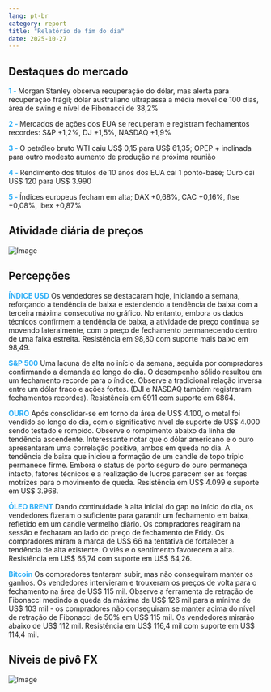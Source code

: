 ```yaml
---
lang: pt-br
category: report
title: "Relatório de fim do dia"
date: 2025-10-27
---
```



<h2>Destaques do mercado</h2>
<strong style="color: #2caef7;">1 - </strong> Morgan Stanley observa recuperação do dólar, mas alerta para recuperação frágil; dólar australiano ultrapassa a média móvel de 100 dias, área de swing e nível de Fibonacci de 38,2%


<strong style="color: #2caef7;">2 - </strong> Mercados de ações dos EUA se recuperam e registram fechamentos recordes: S&P +1,2%, DJ +1,5%, NASDAQ +1,9%

<strong style="color: #2caef7;">3 - </strong> O petróleo bruto WTI caiu US$ 0,15 para US$ 61,35; OPEP + inclinada para outro modesto aumento de produção na próxima reunião

<strong style="color: #2caef7;">4 - </strong> Rendimento dos títulos de 10 anos dos EUA cai 1 ponto-base; Ouro cai US$ 120 para US$ 3.990

<strong style="color: #2caef7;">5 - </strong> Índices europeus fecham em alta; DAX +0,68%, CAC +0,16%, ftse +0,08%, Ibex +0,87%



<h2>Atividade diária de preços</h2>
<img src="https://markleighedu.github.io/img/Oct-2025/27-Oct-2025/price.jpg" alt="Image"/>

<h2>Percepções</h2>
<strong style="color: #2caef7;">ÍNDICE USD</strong> Os vendedores se destacaram hoje, iniciando a semana, reforçando a tendência de baixa e estendendo a tendência de baixa com a terceira máxima consecutiva no gráfico. No entanto, embora os dados técnicos confirmem a tendência de baixa, a atividade de preço continua se movendo lateralmente, com o preço de fechamento permanecendo dentro de uma faixa estreita. Resistência em 98,80 com suporte mais baixo em 98,49.

<strong style="color: #2caef7;">S&P 500</strong> Uma lacuna de alta no início da semana, seguida por compradores confirmando a demanda ao longo do dia. O desempenho sólido resultou em um fechamento recorde para o índice. Observe a tradicional relação inversa entre um dólar fraco e ações fortes. (DJI e NASDAQ também registraram fechamentos recordes). Resistência em 6911 com suporte em 6864.

<strong style="color: #2caef7;">OURO</strong> Após consolidar-se em torno da área de US$ 4.100, o metal foi vendido ao longo do dia, com o significativo nível de suporte de US$ 4.000 sendo testado e rompido. Observe o rompimento abaixo da linha de tendência ascendente. Interessante notar que o dólar americano e o ouro apresentaram uma correlação positiva, ambos em queda no dia. A tendência de baixa que iniciou a formação de um candle de topo triplo permanece firme. Embora o status de porto seguro do ouro permaneça intacto, fatores técnicos e a realização de lucros parecem ser as forças motrizes para o movimento de queda. Resistência em US$ 4.099 e suporte em US$ 3.968.

<strong style="color: #2caef7;">ÓLEO BRENT</strong> Dando continuidade à alta inicial do gap no início do dia, os vendedores fizeram o suficiente para garantir um fechamento em baixa, refletido em um candle vermelho diário. Os compradores reagiram na sessão e fecharam ao lado do preço de fechamento de Fridy. Os compradores miram a marca de US$ 66 na tentativa de fortalecer a tendência de alta existente. O viés e o sentimento favorecem a alta. Resistência em US$ 65,74 com suporte em US$ 64,26.

<strong style="color: #2caef7;">Bitcoin</strong> Os compradores tentaram subir, mas não conseguiram manter os ganhos. Os vendedores intervieram e trouxeram os preços de volta para o fechamento na área de US$ 115 mil. Observe a ferramenta de retração de Fibonacci medindo a queda da máxima de US$ 126 mil para a mínima de US$ 103 mil - os compradores não conseguiram se manter acima do nível de retração de Fibonacci de 50% em US$ 115 mil. Os vendedores mirarão abaixo de US$ 112 mil. Resistência em US$ 116,4 mil com suporte em US$ 114,4 mil.



<h2>Níveis de pivô FX</h2>
<img src="https://markleighedu.github.io/img/Oct-2025/27-Oct-2025/pivot.jpg" alt="Image"/>